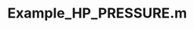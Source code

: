 # Example_HP_PRESSURE.m

<!-- ```{eval-rst}
.. literalinclude:: ../../../src/examples/Example_HP_PRESSURE.m
   :language: matlab
   :linenos:
``` -->
